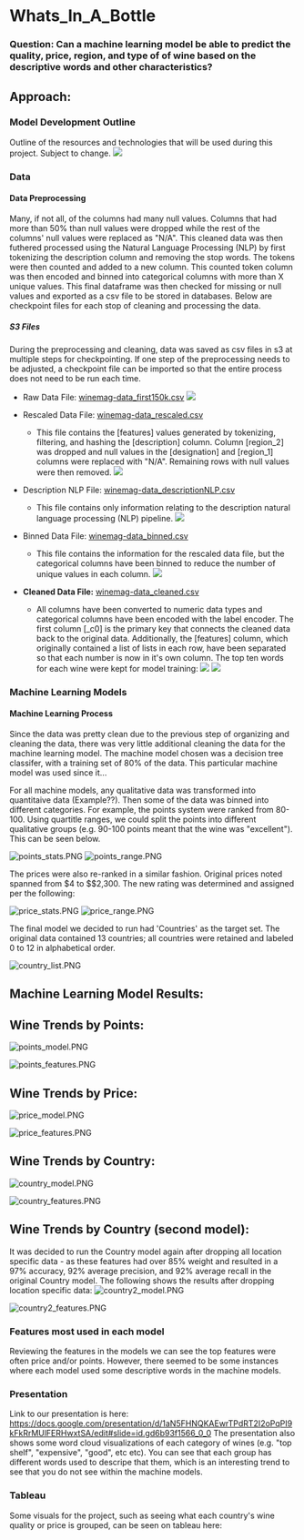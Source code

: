# Whats_In_A_Bottle

### Question: Can a machine learning model be able to predict the quality, price, region, and type of of wine based on the descriptive words and other characteristics? 

## Approach: 

### Model Development Outline
Outline of the resources and technologies that will be used during this project. Subject to change.
![](Resources/Images/outline.png)

### Data
#### Data Preprocessing 

Many, if not all, of the columns had many null values. Columns that had more than 50% than null values were dropped while the rest of the columns' null values were replaced as "N/A". This cleaned data was then futhered processed using the Natural Language Processing (NLP) by first tokenizing the description column and removing the stop words. The tokens were then counted and added to a new column. This counted token column was then encoded and binned into categorical columns with more than X unique values. This final dataframe was then checked for missing or null values and exported as a csv file to be stored in databases. Below are checkpoint files for each stop of cleaning and processing the data. 

##### S3 Files
During the preprocessing and cleaning, data was saved as csv files in s3 at multiple steps for checkpointing. If one step of the preprocessing needs to be adjusted, a checkpoint file can be imported so that the entire process does not need to be run each time. 

* Raw Data File: [winemag-data_first150k.csv](https://whats-in-a-bottle.s3-us-west-1.amazonaws.com/winemag-data_first150k.csv)
    ![](Resources/Images/raw_df.png)

* Rescaled Data File: [winemag-data_rescaled.csv](https://whats-in-a-bottle.s3-us-west-1.amazonaws.com/winemag-data_rescaled.csv)
    * This file contains the [features] values generated by tokenizing, filtering, and hashing the [description] column. Column [region_2] was dropped and null values in the [designation] and [region_1] columns were replaced with "N/A". Remaining rows with null values were then removed.
    ![](Resources/Images/rescaled_df.png)

* Description NLP File: [winemag-data_descriptionNLP.csv](https://whats-in-a-bottle.s3-us-west-1.amazonaws.com/winemag-data_descriptionNLP.csv)
    * This file contains only information relating to the description natural language processing (NLP) pipeline.
    ![](Resources/Images/descriptionNLP.png)

* Binned Data File: [winemag-data_binned.csv](https://whats-in-a-bottle.s3-us-west-1.amazonaws.com/winemag-data_binned.csv)
    * This file contains the information for the rescaled data file, but the categorical columns have been binned to reduce the number of unique values in each column.
    ![](Resources/Images/binned_df.png)

* **Cleaned Data File:** [winemag-data_cleaned.csv](https://whats-in-a-bottle.s3-us-west-1.amazonaws.com/winemag-data_cleaned_primaryKey.csv)
    * All columns have been converted to numeric data types and categorical columns have been encoded with the label encoder. The first column [_c0] is the primary key that connects the cleaned data back to the original data. Additionally, the [features] column, which originally contained a list of lists in each row, have been separated so that each number is now in it's own column. The top ten words for each wine were kept for model training:
    ![](Resources/Images/cleaned_df.png)
    ![](Resources/Images/cleaned_dtypes.png)
    
### Machine Learning Models
#### Machine Learning Process 

Since the data was pretty clean due to the previous step of organizing and cleaning the data, there was very little additional cleaning the data for the machine learning model. The machine model chosen was a decision tree classifer, with a training set of 80% of the data. This particular machine model was used since it... 

For all machine models, any qualitative data was transformed into quantitaive data (Example??). Then some of the data was binned into different categories. For example, the points system were ranked from 80-100. Using quartitle ranges, we could split the points into different qualitative groups (e.g. 90-100 points meant that the wine was "excellent"). This can be seen below. 

![points_stats.PNG](Resources/points_stats.PNG)
![points_range.PNG](Resources/points_range.PNG)

The prices were also re-ranked in a similar fashion.  Original prices noted spanned from $4 to $$2,300.  The new rating was determined and assigned per the following:

![price_stats.PNG](Resources/price_stats.PNG)
![price_range.PNG](Resources/price_range.PNG)

The final model we decided to run had 'Countries' as the target set.  The original data contained 13 countries; all countries were retained and labeled 0 to 12 in alphabetical order.  

![country_list.PNG](Resources/country_list.PNG)

## Machine Learning Model Results:

## Wine Trends by Points:
![points_model.PNG](Resources/points_model.PNG)

![points_features.PNG](Resources/points_features.PNG)

## Wine Trends by Price:
![price_model.PNG](Resources/price_model.PNG)

![price_features.PNG](Resources/price_features.PNG)

## Wine Trends by Country:
![country_model.PNG](Resources/country_model.PNG)

![country_features.PNG](Resources/country_features.PNG)

## Wine Trends by Country (second model):
It was decided to run the Country model again after dropping all location specific data - as these features had over 85% weight and resulted in a 97% accuracy, 92% average precision, and 92% average recall in the original Country model. The following shows the results after dropping location specific data:
![country2_model.PNG](Resources/country2_model.PNG)

![country2_features.PNG](Resources/country2_features.PNG)

### Features most used in each model 

Reviewing the features in the models we can see the top features were often price and/or points. However, there seemed to be some instances where each model used some descriptive words in the machine models. 

### Presentation 
Link to our presentation is here: https://docs.google.com/presentation/d/1aN5FHNQKAEwrTPdRT2I2oPqPI9kFkRrMUlFERHwxtSA/edit#slide=id.gd6b93f1566_0_0
The presentation also shows some word cloud visualizations of each category of wines (e.g. "top shelf", "expensive", "good", etc etc). You can see that each group has different words used to descripe that them, which is an interesting trend to see that you do not see within the machine models. 

### Tableau 
Some visuals for the project, such as seeing what each country's wine quality or price is grouped, can be seen on tableau here: 

